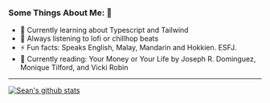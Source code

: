 ### Some Things About Me: 👋

- 🌱 Currently learning about Typescript and Tailwind
- :musical_note: Always listening to lofi or chillhop beats
- :zap: Fun facts: Speaks English, Malay, Mandarin and Hokkien. ESFJ.
- :book: Currently reading: Your Money or Your Life by Joseph R. Dominguez, Monique Tilford, and Vicki Robin

---

[![Sean's github stats](https://github-readme-stats.vercel.app/api?username=seanho96)](https://github.com/anuraghazra/github-readme-stats)
